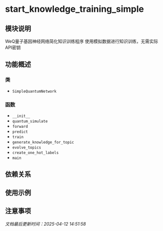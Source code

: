 # start_knowledge_training_simple

## 模块说明
WeQ量子基因神经网络简化知识训练程序
使用模拟数据进行知识训练，无需实际API密钥

## 功能概述

### 类

- `SimpleQuantumNetwork`

### 函数

- `__init__`
- `quantum_simulate`
- `forward`
- `predict`
- `train`
- `generate_knowledge_for_topic`
- `evolve_topics`
- `create_one_hot_labels`
- `main`

## 依赖关系

## 使用示例

## 注意事项

*文档最后更新时间：2025-04-12 14:51:58*